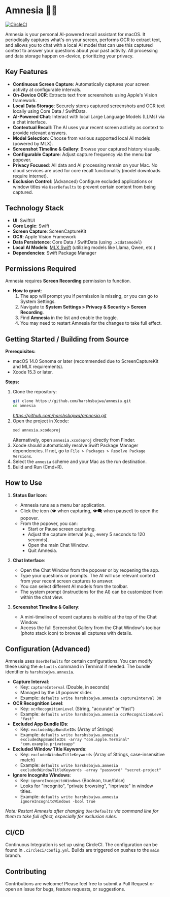 # Amnesia 🧠✨

[![CircleCI](https://circleci.com/gh/harshsbajwa/amnesia.svg?style=svg)](https://circleci.com/gh/harshsbajwa/amnesia)

Amnesia is your personal AI-powered recall assistant for macOS. It periodically captures what's on your screen, performs OCR to extract text, and allows you to chat with a local AI model that can use this captured context to answer your questions about your past activity. All processing and data storage happen on-device, prioritizing your privacy.

## Key Features

*   **Continuous Screen Capture**: Automatically captures your screen activity at configurable intervals.
*   **On-Device OCR**: Extracts text from screenshots using Apple's Vision framework.
*   **Local Data Storage**: Securely stores captured screenshots and OCR text locally using Core Data / SwiftData.
*   **AI-Powered Chat**: Interact with local Large Language Models (LLMs) via a chat interface.
*   **Contextual Recall**: The AI uses your recent screen activity as context to provide relevant answers.
*   **Model Selection**: Choose from various supported local AI models (powered by MLX).
*   **Screenshot Timeline & Gallery**: Browse your captured history visually.
*   **Configurable Capture**: Adjust capture frequency via the menu bar popover.
*   **Privacy Focused**: All data and AI processing remain on your Mac. No cloud services are used for core recall functionality (model downloads require internet).
*   **Exclusion Control**: (Advanced) Configure excluded applications or window titles via `UserDefaults` to prevent certain content from being captured.

## Technology Stack

*   **UI**: SwiftUI
*   **Core Logic**: Swift
*   **Screen Capture**: ScreenCaptureKit
*   **OCR**: Apple Vision Framework
*   **Data Persistence**: Core Data / SwiftData (using `.xcdatamodel`)
*   **Local AI Models**: [MLX Swift](https://github.com/ml-explore/mlx-swift) (utilizing models like Llama, Qwen, etc.)
*   **Dependencies**: Swift Package Manager

## Permissions Required

Amnesia requires **Screen Recording** permission to function.
*   **How to grant**:
    1.  The app will prompt you if permission is missing, or you can go to System Settings.
    2.  Navigate to **System Settings > Privacy & Security > Screen Recording**.
    3.  Find **Amnesia** in the list and enable the toggle.
    4.  You may need to restart Amnesia for the changes to take full effect.

## Getting Started / Building from Source

**Prerequisites:**
*   macOS 14.0 Sonoma or later (recommended due to ScreenCaptureKit and MLX requirements).
*   Xcode 15.3 or later.

**Steps:**
1.  Clone the repository:
    ```bash
    git clone https://github.com/harshsbajwa/amnesia.git
    cd amnesia
    ```
    *https://github.com/harshsbajwa/amnesia.git*
2.  Open the project in Xcode:
    ```bash
    xed amnesia.xcodeproj
    ```
    Alternatively, open `amnesia.xcodeproj` directly from Finder.
3.  Xcode should automatically resolve Swift Package Manager dependencies. If not, go to `File > Packages > Resolve Package Versions`.
4.  Select the `amnesia` scheme and your Mac as the run destination.
5.  Build and Run (Cmd+R).

## How to Use

1.  **Status Bar Icon**:
    *   Amnesia runs as a menu bar application.
    *   Click the icon (👁️ when capturing, 👁️‍🗨️ when paused) to open the popover.
    *   From the popover, you can:
        *   Start or Pause screen capturing.
        *   Adjust the capture interval (e.g., every 5 seconds to 120 seconds).
        *   Open the main Chat Window.
        *   Quit Amnesia.

2.  **Chat Interface**:
    *   Open the Chat Window from the popover or by reopening the app.
    *   Type your questions or prompts. The AI will use relevant context from your recent screen captures to answer.
    *   You can select different AI models from the toolbar.
    *   The system prompt (instructions for the AI) can be customized from within the chat view.

3.  **Screenshot Timeline & Gallery**:
    *   A mini-timeline of recent captures is visible at the top of the Chat Window.
    *   Access the full Screenshot Gallery from the Chat Window's toolbar (photo stack icon) to browse all captures with details.

## Configuration (Advanced)

Amnesia uses `UserDefaults` for certain configurations. You can modify these using the `defaults` command in Terminal if needed. The bundle identifier is `harshsbajwa.amnesia`.

*   **Capture Interval**:
    *   Key: `captureInterval` (Double, in seconds)
    *   Managed by the UI popover slider.
    *   Example: `defaults write harshsbajwa.amnesia captureInterval 30`
*   **OCR Recognition Level**:
    *   Key: `ocrRecognitionLevel` (String, "accurate" or "fast")
    *   Example: `defaults write harshsbajwa.amnesia ocrRecognitionLevel "fast"`
*   **Excluded App Bundle IDs**:
    *   Key: `excludedAppBundleIDs` (Array of Strings)
    *   Example: `defaults write harshsbajwa.amnesia excludedAppBundleIDs -array "com.apple.Terminal" "com.example.privateapp"`
*   **Excluded Window Title Keywords**:
    *   Key: `excludedWindowTitleKeywords` (Array of Strings, case-insensitive match)
    *   Example: `defaults write harshsbajwa.amnesia excludedWindowTitleKeywords -array "password" "secret-project"`
*   **Ignore Incognito Windows**:
    *   Key: `ignoreIncognitoWindows` (Boolean, true/false)
    *   Looks for "incognito", "private browsing", "inprivate" in window titles.
    *   Example: `defaults write harshsbajwa.amnesia ignoreIncognitoWindows -bool true`

*Note: Restart Amnesia after changing `UserDefaults` via command line for them to take full effect, especially for exclusion rules.*

## CI/CD

Continuous Integration is set up using CircleCI. The configuration can be found in `.circleci/config.yml`. Builds are triggered on pushes to the `main` branch.

## Contributing

Contributions are welcome! Please feel free to submit a Pull Request or open an Issue for bugs, feature requests, or suggestions.